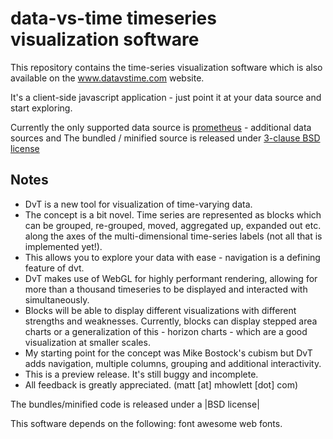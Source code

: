 # data-vs-time timeseries visualization software

This repository contains the time-series visualization software which
is also available on the <a href="">www.datavstime.com</a> website. 

It's a client-side javascript application - just point it at your data
source and start exploring.

Currently the only supported data source is <a href="http://prometheus.io">prometheus</a> - additional data sources and 
 The bundled
/ minified source is released under [3-clause BSD license]()

## Notes

* DvT is a new tool for visualization of time-varying data.
* The concept is a bit novel. Time series are represented as blocks which can be grouped, re-grouped, moved, aggregated up, expanded out etc. along the axes of the multi-dimensional time-series labels (not all that is implemented yet!).
* This allows you to explore your data with ease - navigation is a defining feature of dvt.
* DvT makes use of WebGL for highly performant rendering, allowing for more than a thousand timeseries to be displayed and interacted with simultaneously.
* Blocks will be able to display different visualizations with different strengths and weaknesses. Currently, blocks can display stepped area charts or a generalization of this - horizon charts - which are a good visualization at smaller scales.
* My starting point for the concept was Mike Bostock's cubism but DvT adds navigation, multiple columns, grouping and additional interactivity.
* This is a preview release. It's still buggy and incomplete.
* All feedback is greatly appreciated. (matt [at] mhowlett [dot] com)

The bundles/minified code is released under a |BSD license|

This software depends on the following:
  font awesome
  web fonts.

